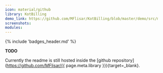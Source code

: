 ```yaml
---
icon: material/github
library: KotBilling
demo_link: https://github.com/MFlisar/KotBilling/blob/master/demo/src/main/java/com/michaelflisar/kotbilling/demo
screenshots:
modules:
---
```


{% include 'badges_header.md' %}

**TODO**

Currently the readme is still hosted inside the [github repository](https://github.com/MFlisar/{{ page.meta.library }}){target=_blank}.